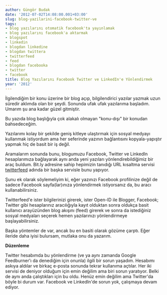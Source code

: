 ```yaml
---
author: Güngör Budak
date: '2012-07-02T14:08:00.001+03:00'
slug: blog-yazilarini-facebook-twitter-ve
tags:
- blog yazılarını otomatik facebook'ta yayınlamak
- blog yazılarını facebook'a aktarmak
- blogspot
- linkedin
- blogdan linkedine
- blogdan twittera
- twitterfeed
- feed
- blogdan facebooka
- twitter
- facebook
title: Blog Yazılarını Facebook Twitter ve LinkedIn'e Yönlendirmek
year: '2012'
---
```


İlgilendiğim bir konu üzerine bir blog açıp, bilgilendirici yazılar yazmak uzun süredir aklımda olan bir şeydi. Sonunda ufak ufak yazılarıma başladım. Umarım şu ana kadar güzel gitmiştir.

Bu yazıda blog başlığıyla çok alakalı olmayan "konu-dışı" bir konudan bahsedeceğim.

Yazılarımı kolay bir şekilde geniş kitleye ulaştırmak için sosyal medyayı kullanmak istiyordum ama her seferinde yazının bağlantısını kopyala-yapıştır yapmak hiç de basit bir iş değil.

Aramalarım sonunda bunu, blogumuzu Facebook, Twitter ve LinkedIn hesaplarımıza bağlayarak aynı anda yeni yazıları yönlendirebildiğimiz bir araç buldum. Bit.ly adresine sahip hepimizin tanıdığı URL kısaltma servisi <a href="http://twitterfeed.com/" target="_blank">twitterfeed</a> adında bir başka servisle bunu yapıyor.

Şunu ek olarak söylemeliyim ki, eğer yazınızı Facebook profilinize değil de sadece Facebook sayfa(lar)ınıza yönlendirmek istiyorsanız da, bu aracı kullanabilirsiniz.

Twitterfeed'e ister bilgilerinizi girerek, ister Open-ID ile Blogger, Facebook; Twitter gibi hesaplarınız aracılığıyla kayıt olduktan sonra oldukça basit kullanıcı arayüzünden blog akışını (feed) girerek ve sonra da istediğiniz sosyal medyaları seçerek hemen yazılarınızı yönlendirmeye başlayabilirsiniz.

Başka yöntemler de var, ancak bu en basiti olarak gözüme çarptı. Eğer ileride daha iyisi bulursam, mutlaka onu da yazarım.

**Düzenleme**

Twitter hesabımda bu yönlendirme (ve ya aynı zamanda Google Feedburner'ı da denediğim için onunla) ilgili bir sorun yaşadım. Hesabımı askıya aldılar ve birkaç e-posta sonunda tekrar kullanıma açtılar. Her iki servisi de deniyor olduğum için emin değilim ama biri sorun yaratıyor. Belki de aynı anda çalıştıkları için bu oldu. Henüz emin değilim ama Twitter'da böyle bi durum var. Facebook ve LinkedIn'de sorun yok, çalışmaya devam ediyor.
